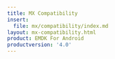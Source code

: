 ```yaml
---
title: MX Compatibility
insert:
  file: mx/compatibility/index.md
layout: mx-compatibility.html
product: EMDK For Android
productversion: '4.0'
---
```









